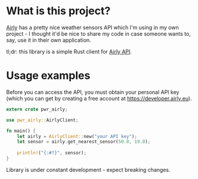 # What is this project?

[Airly](https://airly.eu/pl/) has a pretty nice weather sensors API which I'm using in my own project - I thought it'd 
be nice to share my code in case someone wants to, say, use it in their own application. 

tl;dr: this library is a simple Rust client for [Airly API](https://developer.airly.eu/docs). 

# Usage examples

Before you can access the API, you must obtain your personal API key (which you can get by creating a free account at
https://developer.airly.eu).

```rust
extern crate pwr_airly;

use pwr_airly::AirlyClient;

fn main() {
    let airly = AirlyClient::new("your API key");
    let sensor = airly.get_nearest_sensor(50.0, 19.0);
    
    println!("{:#?}", sensor);
}
```

Library is under constant development - expect breaking changes.